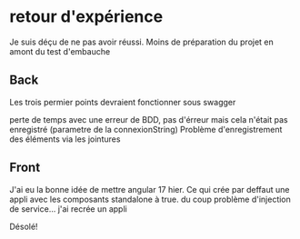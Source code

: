 # retour d'expérience

Je suis déçu de ne pas avoir réussi. Moins de préparation du projet en amont du test d'embauche

## Back

Les trois permier points devraient fonctionner sous swagger

perte de temps avec une erreur de BDD, pas d'érreur mais cela n'était pas enregistré (parametre de la connexionString)
Problème d'enregistrement des éléments via les jointures

## Front

J'ai eu la bonne idée de mettre angular 17 hier. Ce qui crée par deffaut une appli avec les composants standalone à true.
du coup problème d'injection de service... j'ai recrée un appli

Désolé!
